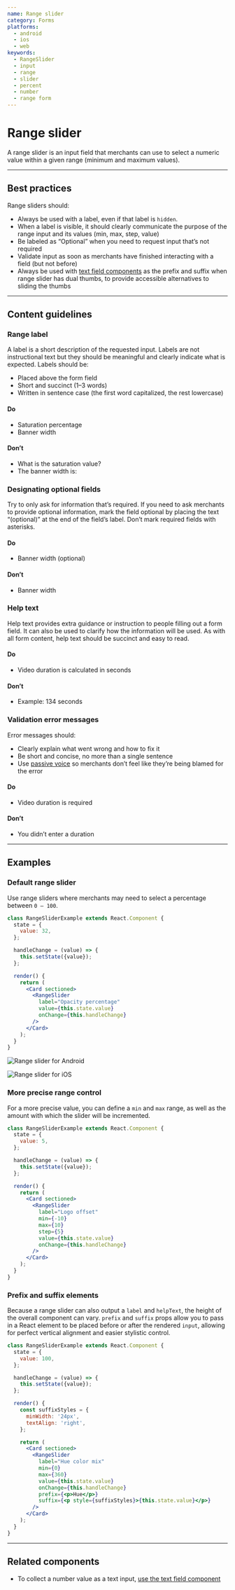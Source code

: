 ```yaml
---
name: Range slider
category: Forms
platforms:
  - android
  - ios
  - web
keywords:
  - RangeSlider
  - input
  - range
  - slider
  - percent
  - number
  - range form
---
```


# Range slider

A range slider is an input field that merchants can use to select a numeric value within a given range (minimum and maximum values).

---

## Best practices

Range sliders should:

- Always be used with a label, even if that label is `hidden`.
- When a label is visible, it should clearly communicate the purpose of the range input and its values (min, max, step, value)
- Be labeled as “Optional” when you need to request input that’s not required
- Validate input as soon as merchants have finished interacting with a field (but not before)
- Always be used with [text field components](/components/forms/text-field) as the prefix and suffix when range slider has dual thumbs, to provide accessible alternatives to sliding the thumbs

---

## Content guidelines

### Range label

A label is a short description of the requested input. Labels are not instructional text but they should be meaningful and clearly indicate what is expected. Labels should be:

- Placed above the form field
- Short and succinct (1–3 words)
- Written in sentence case (the first word capitalized, the rest lowercase)

<!-- usagelist -->

#### Do

- Saturation percentage
- Banner width

#### Don’t

- What is the saturation value?
- The banner width is:

<!-- end -->

### Designating optional fields

Try to only ask for information that’s required. If you need to ask merchants
to provide optional information, mark the field optional by placing the text “(optional)” at the end of the field’s label. Don’t mark required fields with asterisks.

<!-- usagelist -->

#### Do

- Banner width (optional)

#### Don’t

- Banner width

<!-- end -->

### Help text

Help text provides extra guidance or instruction to people filling out a form field. It can also be used to clarify how the information will be used. As with all form content, help text should be succinct and easy to read.

<!-- usagelist -->

#### Do

- Video duration is calculated in seconds

#### Don’t

- Example: 134 seconds

<!-- end -->

### Validation error messages

Error messages should:

- Clearly explain what went wrong and how to fix it
- Be short and concise, no more than a single sentence
- Use [passive voice](/content/grammar-and-mechanics) so merchants don’t feel like they’re being blamed for the error

<!-- usagelist -->

#### Do

- Video duration is required

#### Don’t

- You didn’t enter a duration

<!-- end -->

---

## Examples

### Default range slider

Use range sliders where merchants may need to select a percentage between `0 — 100`.

```jsx
class RangeSliderExample extends React.Component {
  state = {
    value: 32,
  };

  handleChange = (value) => {
    this.setState({value});
  };

  render() {
    return (
      <Card sectioned>
        <RangeSlider
          label="Opacity percentage"
          value={this.state.value}
          onChange={this.handleChange}
        />
      </Card>
    );
  }
}
```

<!-- content-for: android -->

![Range slider for Android](/public_images/components/RangeSlider/android/default@2x.png)

<!-- /content-for -->

<!-- content-for: ios -->

![Range slider for iOS](/public_images/components/RangeSlider/ios/default@2x.png)

<!-- /content-for -->

### More precise range control

<!-- example-for: web -->

For a more precise value, you can define a `min` and `max` range, as well as the amount with which the slider will be incremented.

```jsx
class RangeSliderExample extends React.Component {
  state = {
    value: 5,
  };

  handleChange = (value) => {
    this.setState({value});
  };

  render() {
    return (
      <Card sectioned>
        <RangeSlider
          label="Logo offset"
          min={-10}
          max={10}
          step={5}
          value={this.state.value}
          onChange={this.handleChange}
        />
      </Card>
    );
  }
}
```

### Prefix and suffix elements

<!-- example-for: web -->

Because a range slider can also output a `label` and `helpText`, the height of the overall component can vary. `prefix` and `suffix` props allow you to pass in a React element to be placed before or after the rendered `input`, allowing for perfect vertical alignment and easier stylistic control.

```jsx
class RangeSliderExample extends React.Component {
  state = {
    value: 100,
  };

  handleChange = (value) => {
    this.setState({value});
  };

  render() {
    const suffixStyles = {
      minWidth: '24px',
      textAlign: 'right',
    };

    return (
      <Card sectioned>
        <RangeSlider
          label="Hue color mix"
          min={0}
          max={360}
          value={this.state.value}
          onChange={this.handleChange}
          prefix={<p>Hue</p>}
          suffix={<p style={suffixStyles}>{this.state.value}</p>}
        />
      </Card>
    );
  }
}
```

---

## Related components

- To collect a number value as a text input, [use the text field component](/components/forms/text-field)

